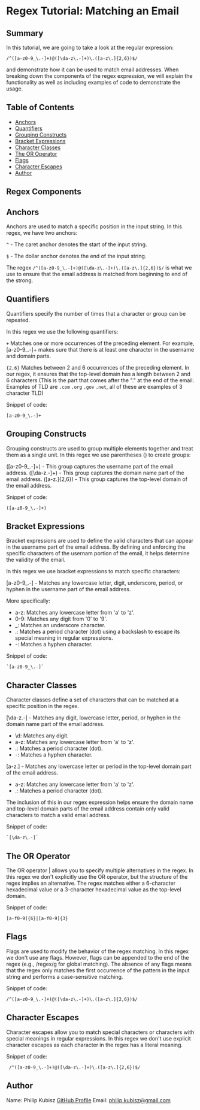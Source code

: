 # Regex Tutorial: Matching an Email


## Summary

In this tutorial, we are going to take a look at the regular expression:

 `/^([a-z0-9_\.-]+)@([\da-z\.-]+)\.([a-z\.]{2,6})$/` 
 
and demonstrate how it can be used to match email addresses. When breaking down the components of the regex expression, we will explain the functionality as well as including examples of code to demonstrate the usage.


## Table of Contents

- [Anchors](#anchors)
- [Quantifiers](#quantifiers)
- [Grouping Constructs](#grouping-constructs)
- [Bracket Expressions](#bracket-expressions)
- [Character Classes](#character-classes)
- [The OR Operator](#the-or-operator)
- [Flags](#flags)
- [Character Escapes](#character-escapes)
- [Author](#author)

## Regex Components


## Anchors

Anchors are used to match a specific position in the input string. 
In this regex, we have two anchors:

`^` - The caret anchor denotes the start of the input string.

`$` - The dollar anchor denotes the end of the input string.


The regex `/^([a-z0-9_\.-]+)@([\da-z\.-]+)\.([a-z\.]{2,6})$/` is what we use to ensure that the email address is matched from beginning to end of the strong.



## Quantifiers
Quantifiers specify the number of times that a character or group can be repeated.

 In this regex we use the following quantifiers:

 `+` Matches one or more occurrences of the preceding element. For example, [a-z0-9_\.-]+ makes sure that there is at least one character in the username and domain parts.

`{2,6}` Matches between 2 and 6 occurrences of the preceding element. In our regex, it ensures that the top-level domain has a length between 2 and 6 characters 
(This is the part that comes after the "." at the end of the email. 
Examples of TLD are `.com` `.org` `.gov` `.net`, all of these are examples of 3 character TLD)


 Snippet of code: 
 ```
 [a-z0-9_\.-]+
 ```



## Grouping Constructs

Grouping constructs are used to group multiple elements together and treat them as a single unit. 
In this regex we use parentheses () to create groups:

([a-z0-9_\.-]+) - This group captures the username part of the email address.
([\da-z\.-]+) - This group captures the domain name part of the email address.
([a-z\.]{2,6}) - This group captures the top-level domain of the email address.


Snippet of code: 
```
([a-z0-9_\.-]+)
```



## Bracket Expressions

Bracket expressions are used to define the valid characters that can appear in the username part of the email address. By defining and enforcing the specific characters of the usernam portion of the email, it helps determine the validity of the email.

In this regex we use bracket expressions to match specific characters:

[a-z0-9_\.-] - Matches any lowercase letter, digit, underscore, period, or hyphen in the username part of the email address.

More specifically:
+ a-z: Matches any lowercase letter from 'a' to 'z'.
+ 0-9: Matches any digit from '0' to '9'.
+ _: Matches an underscore character.
+ \.: Matches a period character (dot) using a backslash to escape its special meaning in regular expressions.
+ -: Matches a hyphen character.


Snippet of code:
```
`[a-z0-9_\.-]`
```



## Character Classes

Character classes define a set of characters that can be matched at a specific position in the regex. 

[\da-z\.-] - Matches any digit, lowercase letter, period, or hyphen in the domain name part of the email address.

+ \d: Matches any digit.
+ a-z: Matches any lowercase letter from 'a' to 'z'.
+ \.: Matches a period character (dot).
+ -: Matches a hyphen character.


[a-z\.] - Matches any lowercase letter or period in the top-level domain part of the email address.

+ a-z: Matches any lowercase letter from 'a' to 'z'.
+ \.: Matches a period character (dot).

The inclusion of this in our regex expression helps ensure the domain name and top-level domain parts of the email address contain only valid characters to match a valid email address.

Snippet of code:
```
`[\da-z\.-]`
```



## The OR Operator

The OR operator | allows you to specify multiple alternatives in the regex. In this regex we don't explicitly use the OR operator, but the structure of the regex implies an alternative. The regex matches either a 6-character hexadecimal value or a 3-character hexadecimal value as the top-level domain.


Snippet of code:
```
[a-f0-9]{6}|[a-f0-9]{3}
```



## Flags

Flags are used to modify the behavior of the regex matching. 
In this regex we don't use any flags. However, flags can be appended to the end of the regex (e.g., /regex/g for global matching). The absence of any flags means that the regex only matches the first occurrence of the pattern in the input string and performs a case-sensitive matching.


Snippet of code:
```
/^([a-z0-9_\.-]+)@([\da-z\.-]+)\.([a-z\.]{2,6})$/
```



## Character Escapes

Character escapes allow you to match special characters or characters with special meanings in regular expressions. 
In this regex we don't use explicit character escapes as each character in the regex has a literal meaning.



Snippet of code:
```
 /^([a-z0-9_\.-]+)@([\da-z\.-]+)\.([a-z\.]{2,6})$/
```



## Author

Name: Philip Kubisz
[GitHub Profile](https://github.com/PhilKubz?tab=repositories)
Email: philip.kubisz@gmail.com